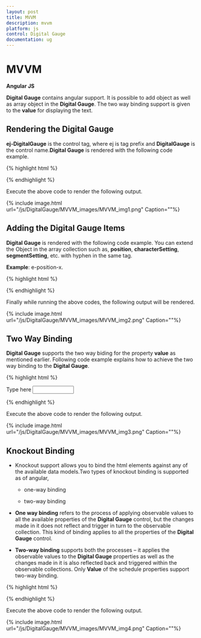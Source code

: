 ```yaml
---
layout: post
title: MVVM
description: mvvm
platform: js
control: Digital Gauge
documentation: ug
---
```


# MVVM

**Angular JS**

**Digital Gauge** contains angular support. It is possible to add object as well as array object in the **Digital Gauge**. The two way binding support is given to the **value** for displaying the text.

## Rendering the Digital Gauge

**ej-DigitalGauge** is the control tag, where ej is tag prefix and **DigitalGauge** is the control name.**Digital Gauge** is rendered with the following code example.

{% highlight html %}

<!--To Render the Digital gauge-->
<!doctype html>
<html ng-app="syncApp">
   <head>
      <!—Refer the necessary script here-->
   </head>
   <body ng-controller="DigitalGauge">
      <ej-digitalgauge id="digitalCore" e-height="500" e-load="loadGaugeTheme">
      </ej-digitalgauge>
      <script type="text/javascript">
         <!—binding the value to the scope variables in application controller-->
         angular.module('syncApp', ['ejangular'])
         .controller('DigitalGauge', function ($scope) {
             $scope.nvalue = “text”;
         });
      </script>
   </body>
</html>



{% endhighlight %}



Execute the above code to render the following output.

{% include image.html url="/js/DigitalGauge/MVVM_images/MVVM_img1.png" Caption=""%}

## Adding the Digital Gauge Items

**Digital Gauge** is rendered with the following code example. You can extend the Object in the array collection such as, **position**, **characterSetting**, **segmentSetting**, etc. with hyphen in the same tag.

**Example**: e-position-x. 

{% highlight html %}

<!--To Render the Digital gauge-->
<ej-digitalgauge id="digitalCore">
   <!--Adding Item collection to the digital gauge-->
   <e-items>
      <e-item e-segmentSettings-width="1" e-segmentSettings-spacing="0"
         e-value="Syncfusion" e-characterSetting-opacity="0.8"
         e-position-x="52" e-position-y="52"></e-item>
   </e-items>
</ej-digitalgauge>



{% endhighlight %}

Finally while running the above codes, the following output will be rendered.

{% include image.html url="/js/DigitalGauge/MVVM_images/MVVM_img2.png" Caption=""%}

## Two Way Binding

**Digital Gauge** supports the two way biding for the property **value** as mentioned earlier. Following code example explains how to achieve the two way binding to the **Digital Gauge**.

{% highlight html %}

<!doctype html>
<html ng-app="syncApp">
   <head>
      <meta charset="utf-8">
      <!—Refer the necessary script here-->
   </head>
   <body ng-controller="DigitalGauge">
      Type here <input type="text" id="txtValue" **ng-model="nvalue"** Style="width:110px"/>
      <ej-digitalgauge id="digitalCore" e-height="200" e-load="loadGaugeTheme">
         <e-items>
            <e-item e-segmentSettings-width="1" e-segmentSettings-spacing="0"
               e-characterSetting-opacity="0.8" e-position-x="52"
               e-value="nvalue" e-position-y="52"></e-item>
         </e-items>
      </ej-digitalgauge>
      <script type="text/javascript">
         <!--binding the value to the scope variables in application controller-->
         angular.module('syncApp', ['ejangular'])
         .controller('DigitalGauge', function ($scope) {
             $scope.nvalue = "Syncfusion";
         });
      </script>
   </body>
</html>


{% endhighlight %}

Execute the above code to render the following output.

{% include image.html url="/js/DigitalGauge/MVVM_images/MVVM_img3.png" Caption=""%}



## Knockout Binding

* Knockout support allows you to bind the html elements against any of the available data models.Two types of knockout binding is supported as of angular,

  * one-way binding

  * two-way binding

* **One way binding** refers to the process of applying observable values to all the available properties of the **Digital Gauge** control, but the changes made in it does not reflect and trigger in turn to the observable collection. This kind of binding applies to all the properties of the **Digital Gauge** control.

* **Two-way binding** supports both the processes – it applies the observable values to the **Digital Gauge** properties as well as the changes made in it is also reflected back and triggered within the observable collections. Only **Value** of the schedule properties support two-way binding.



{% highlight html %}


<!DOCTYPE html>
<html xmlns="http://www.w3.org/1999/xhtml">
   <head>
      <title>Essential JavaScript for Knockout</title>
   </head>
   <body>
      <div id="digitalCore" style="width: 100%" data-bind="ejDigitalGauge:({load:'loadGaugeTheme',value:samplevalue,height:305,items:[{position: { x: 52, y: 52 }}]})"></div>
      <script type="text/javascript">
         $(function () {
             window.viewModel = {
                 value: ko.observable("SyncFusion"),
             };
             $(function () {
                 ko.applyBindings(viewModel);
             });
         });
      </script>
   </body>
</html>


{% endhighlight %}

Execute the above code to render the following output.

{% include image.html url="/js/DigitalGauge/MVVM_images/MVVM_img4.png" Caption=""%}

